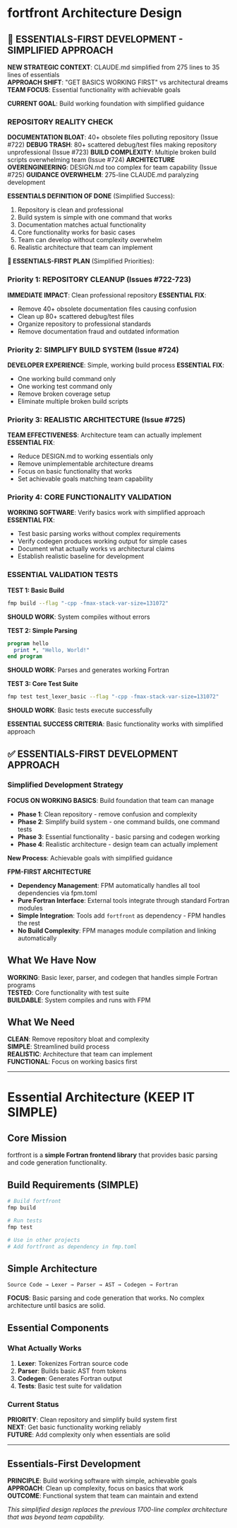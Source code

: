 # fortfront Architecture Design

## 🎯 ESSENTIALS-FIRST DEVELOPMENT - SIMPLIFIED APPROACH

**NEW STRATEGIC CONTEXT**: CLAUDE.md simplified from 275 lines to 35 lines of essentials  
**APPROACH SHIFT**: "GET BASICS WORKING FIRST" vs architectural dreams  
**TEAM FOCUS**: Essential functionality with achievable goals  

**CURRENT GOAL**: Build working foundation with simplified guidance

### REPOSITORY REALITY CHECK 

**DOCUMENTATION BLOAT**: 40+ obsolete files polluting repository (Issue #722)
**DEBUG TRASH**: 80+ scattered debug/test files making repository unprofessional (Issue #723)
**BUILD COMPLEXITY**: Multiple broken build scripts overwhelming team (Issue #724)
**ARCHITECTURE OVERENGINEERING**: DESIGN.md too complex for team capability (Issue #725)
**GUIDANCE OVERWHELM**: 275-line CLAUDE.md paralyzing development

**ESSENTIALS DEFINITION OF DONE** (Simplified Success):
1. Repository is clean and professional
2. Build system is simple with one command that works
3. Documentation matches actual functionality
4. Core functionality works for basic cases
5. Team can develop without complexity overwhelm
6. Realistic architecture that team can implement

**🎯 ESSENTIALS-FIRST PLAN** (Simplified Priorities):

### Priority 1: REPOSITORY CLEANUP (Issues #722-723)
**IMMEDIATE IMPACT**: Clean professional repository
**ESSENTIAL FIX**:
- Remove 40+ obsolete documentation files causing confusion
- Clean up 80+ scattered debug/test files
- Organize repository to professional standards
- Remove documentation fraud and outdated information

### Priority 2: SIMPLIFY BUILD SYSTEM (Issue #724)
**DEVELOPER EXPERIENCE**: Simple, working build process
**ESSENTIAL FIX**:
- One working build command only
- One working test command only
- Remove broken coverage setup
- Eliminate multiple broken build scripts

### Priority 3: REALISTIC ARCHITECTURE (Issue #725)
**TEAM EFFECTIVENESS**: Architecture team can actually implement
**ESSENTIAL FIX**:
- Reduce DESIGN.md to working essentials only
- Remove unimplementable architecture dreams
- Focus on basic functionality that works
- Set achievable goals matching team capability

### Priority 4: CORE FUNCTIONALITY VALIDATION
**WORKING SOFTWARE**: Verify basics work with simplified approach
**ESSENTIAL FIX**:
- Test basic parsing works without complex requirements
- Verify codegen produces working output for simple cases
- Document what actually works vs architectural claims
- Establish realistic baseline for development

### ESSENTIAL VALIDATION TESTS

**TEST 1: Basic Build**
```bash
fmp build --flag "-cpp -fmax-stack-var-size=131072"
```
**SHOULD WORK**: System compiles without errors

**TEST 2: Simple Parsing**
```fortran
program hello
  print *, "Hello, World!"
end program
```
**SHOULD WORK**: Parses and generates working Fortran

**TEST 3: Core Test Suite**
```bash
fmp test test_lexer_basic --flag "-cpp -fmax-stack-var-size=131072"
```
**SHOULD WORK**: Basic tests execute successfully

**ESSENTIAL SUCCESS CRITERIA**: Basic functionality works with simplified approach

## ✅ ESSENTIALS-FIRST DEVELOPMENT APPROACH

### Simplified Development Strategy
**FOCUS ON WORKING BASICS**: Build foundation that team can manage
- **Phase 1**: Clean repository - remove confusion and complexity
- **Phase 2**: Simplify build system - one command builds, one command tests
- **Phase 3**: Essential functionality - basic parsing and codegen working
- **Phase 4**: Realistic architecture - design team can actually implement

**New Process**: Achievable goals with simplified guidance

**FPM-FIRST ARCHITECTURE**
- **Dependency Management**: FPM automatically handles all tool dependencies via fpm.toml
- **Pure Fortran Interface**: External tools integrate through standard Fortran modules
- **Simple Integration**: Tools add `fortfront` as dependency - FPM handles the rest
- **No Build Complexity**: FPM manages module compilation and linking automatically

## What We Have Now

**WORKING**: Basic lexer, parser, and codegen that handles simple Fortran programs  
**TESTED**: Core functionality with test suite  
**BUILDABLE**: System compiles and runs with FPM

## What We Need

**CLEAN**: Remove repository bloat and complexity  
**SIMPLE**: Streamlined build process  
**REALISTIC**: Architecture that team can implement  
**FUNCTIONAL**: Focus on working basics first

---

# Essential Architecture (KEEP IT SIMPLE)

## Core Mission

fortfront is a **simple Fortran frontend library** that provides basic parsing and code generation functionality.

## Build Requirements (SIMPLE)

```bash
# Build fortfront
fmp build

# Run tests  
fmp test

# Use in other projects
# Add fortfront as dependency in fmp.toml
```

## Simple Architecture

```
Source Code → Lexer → Parser → AST → Codegen → Fortran
```

**FOCUS**: Basic parsing and code generation that works. No complex architecture until basics are solid.

## Essential Components

### What Actually Works
1. **Lexer**: Tokenizes Fortran source code
2. **Parser**: Builds basic AST from tokens  
3. **Codegen**: Generates Fortran output
4. **Tests**: Basic test suite for validation

### Current Status

**PRIORITY**: Clean repository and simplify build system first  
**NEXT**: Get basic functionality working reliably  
**FUTURE**: Add complexity only when essentials are solid  

---

## Essentials-First Development

**PRINCIPLE**: Build working software with simple, achievable goals  
**APPROACH**: Clean up complexity, focus on basics that work  
**OUTCOME**: Functional system that team can maintain and extend

*This simplified design replaces the previous 1700-line complex architecture that was beyond team capability.*